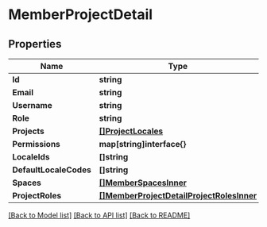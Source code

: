# MemberProjectDetail

## Properties

Name | Type | Description | Notes
------------ | ------------- | ------------- | -------------
**Id** | **string** |  | [optional] 
**Email** | **string** |  | [optional] 
**Username** | **string** |  | [optional] 
**Role** | **string** |  | [optional] 
**Projects** | [**[]ProjectLocales**](ProjectLocales.md) |  | [optional] 
**Permissions** | **map[string]interface{}** |  | [optional] 
**LocaleIds** | **[]string** |  | [optional] 
**DefaultLocaleCodes** | **[]string** |  | [optional] 
**Spaces** | [**[]MemberSpacesInner**](MemberSpacesInner.md) |  | [optional] 
**ProjectRoles** | [**[]MemberProjectDetailProjectRolesInner**](MemberProjectDetailProjectRolesInner.md) |  | [optional] 

[[Back to Model list]](../README.md#documentation-for-models) [[Back to API list]](../README.md#documentation-for-api-endpoints) [[Back to README]](../README.md)


